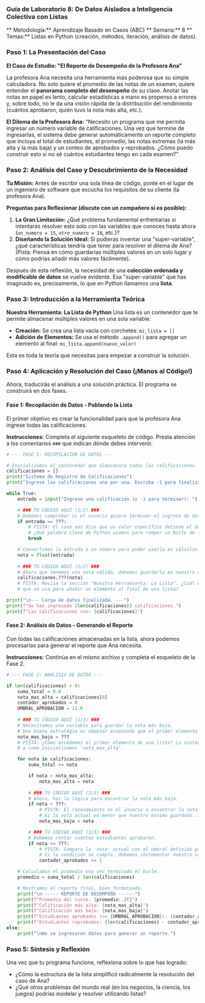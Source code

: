 ### **Guía de Laboratorio 8: De Datos Aislados a Inteligencia Colectiva con Listas**

** Metodología:** Aprendizaje Basado en Casos (ABC)
** Semana:** 8
** Temas:** Listas en Python (creación, métodos, iteración, análisis de datos).

### **Paso 1: La Presentación del Caso**

**El Caso de Estudio: "El Reporte de Desempeño de la Profesora Ana"**

La profesora Ana necesita una herramienta más poderosa que su simple calculadora. No solo quiere el promedio de las notas de un examen, quiere entender el **panorama completo del desempeño** de su clase. Anotar las notas en papel es lento, calcular estadísticas a mano es propenso a errores y, sobre todo, no le da una visión rápida de la distribución del rendimiento (cuántos aprobaron, quién tuvo la nota más alta, etc.).

**El Dilema de la Profesora Ana:**
"Necesito un programa que me permita ingresar un número variable de calificaciones. Una vez que termine de ingresarlas, el sistema debe generar automáticamente un reporte completo que incluya el total de estudiantes, el promedio, las notas extremas (la más alta y la más baja) y un conteo de aprobados y reprobados. ¿Cómo puedo construir esto si no sé cuántos estudiantes tengo en cada examen?"


### **Paso 2: Análisis del Caso y Descubrimiento de la Necesidad**

**Tu Misión:** Antes de escribir una sola línea de código, ponte en el lugar de un ingeniero de software que escucha los requisitos de su cliente (la profesora Ana).

**Preguntas para Reflexionar (discute con un compañero si es posible):**
1.  **La Gran Limitación:** ¿Qué problema fundamental enfrentarías si intentaras resolver esto solo con las variables que conoces hasta ahora (`un_numero = 15`, `otro_numero = 18`, etc.)?
2.  **Diseñando la Solución Ideal:** Si pudieras inventar una "super-variable", ¿qué características tendría que tener para resolver el dilema de Ana? (Pista: Piensa en cómo guardarías múltiples valores en un solo lugar y cómo podrías añadir más valores fácilmente).

Después de esta reflexión, la necesidad de una **colección ordenada y modificable de datos** se vuelve evidente. Esa "super-variable" que has imaginado es, precisamente, lo que en Python llamamos una **lista**.


### **Paso 3: Introducción a la Herramienta Teórica**

**Nuestra Herramienta: La Lista de Python**
Una lista es un contenedor que te permite almacenar múltiples valores en una sola variable.

*   **Creación:** Se crea una lista vacía con corchetes: `mi_lista = []`
*   **Adición de Elementos:** Se usa el método `.append()` para agregar un elemento al final: `mi_lista.append(nuevo_valor)`

Esta es toda la teoría que necesitas para empezar a construir la solución.


### **Paso 4: Aplicación y Resolución del Caso (¡Manos al Código!)**

Ahora, traducirás el análisis a una solución práctica. El programa se construirá en dos fases.

#### **Fase 1: Recopilación de Datos - Poblando la Lista**

El primer objetivo es crear la funcionalidad para que la profesora Ana ingrese todas las calificaciones.

**Instrucciones:** Completa el siguiente esqueleto de código. Presta atención a los comentarios `###` que indican dónde debes intervenir.

```python
# --- FASE 1: RECOPILACIÓN DE DATOS ---

# Inicializamos el contenedor que almacenará todas las calificaciones.
calificaciones = []
print("Sistema de Registro de Calificaciones")
print("Ingrese las calificaciones una por una. Escriba -1 para finalizar.")

while True:
    entrada = input("Ingrese una calificación (o -1 para terminar): ")

    # ### TU CÓDIGO AQUÍ (1/2) ###
    # Debemos comprobar si el usuario quiere terminar el ingreso de datos.
    if entrada == ???:
        # PISTA: El caso nos dice que un valor específico detiene el bucle.
        # ¿Qué palabra clave de Python usamos para romper un bucle de forma inmediata?
        break

    # Convertimos la entrada a un número para poder usarla en cálculos.
    nota = float(entrada)
    
    # ### TU CÓDIGO AQUÍ (2/2) ###
    # Ahora que tenemos una nota válida, debemos guardarla en nuestro contenedor.
    calificaciones.???(nota)
    # PISTA: Revisa la sección "Nuestra Herramienta: La Lista". ¿Cuál es el *método*
    # que se usa para añadir un elemento al final de una lista?

print("\n--- Carga de datos finalizada. ---")
print(f"Se han ingresado {len(calificaciones)} calificaciones.")
print(f"Las calificaciones son: {calificaciones}")

```

#### **Fase 2: Análisis de Datos - Generando el Reporte**

Con todas las calificaciones almacenadas en la lista, ahora podemos procesarlas para generar el reporte que Ana necesita.

**Instrucciones:** Continúa en el mismo archivo y completa el esqueleto de la Fase 2.

```python
# --- FASE 2: ANÁLISIS DE DATOS ---

if len(calificaciones) > 0:
    suma_total = 0.0
    nota_mas_alta = calificaciones[0]
    contador_aprobados = 0
    UMBRAL_APROBACION = 11.0
    
    # ### TU CÓDIGO AQUÍ (1/3) ###
    # Necesitamos una variable para guardar la nota más baja.
    # Una buena estrategia es empezar asumiendo que el primer elemento es el más bajo.
    nota_mas_baja = ???
    # PISTA: ¿Cómo accedemos al primer elemento de una lista? La sintaxis es similar
    # a como inicializamos 'nota_mas_alta'.

    for nota in calificaciones:
        suma_total += nota

        if nota > nota_mas_alta:
            nota_mas_alta = nota
            
        # ### TU CÓDIGO AQUÍ (2/3) ###
        # Ahora, haz la lógica para encontrar la nota más baja.
        if nota < ???:
            # PISTA: El razonamiento es el inverso a encontrar la nota más alta.
            # Si la nota actual es menor que nuestro mínimo guardado... ¿qué hacemos?
            nota_mas_baja = nota

        # ### TU CÓDIGO AQUÍ (3/3) ###
        # Debemos contar cuántos estudiantes aprobaron.
        if nota >= ???:
            # PISTA: Compara la 'nota' actual con el umbral definido para aprobar.
            # Si la condición se cumple, debemos incrementar nuestro contador.
            contador_aprobados += 1

    # Calculamos el promedio una vez terminado el bucle.
    promedio = suma_total / len(calificaciones)

    # Mostramos el reporte final, bien formateado.
    print("\n------ REPORTE DE DESEMPEÑO ------")
    print(f"Promedio del curso: {promedio:.2f}")
    print(f"Calificación más alta: {nota_mas_alta}")
    print(f"Calificación más baja: {nota_mas_baja}")
    print(f"Estudiantes aprobados (>= {UMBRAL_APROBACION}): {contador_aprobados}")
    print(f"Estudiantes reprobados: {len(calificaciones) - contador_aprobados}")
else:
    print("\nNo se ingresaron datos para generar un reporte.")
```
### **Paso 5: Síntesis y Reflexión**

Una vez que tu programa funcione, reflexiona sobre lo que has logrado:
*   ¿Cómo la estructura de la lista simplificó radicalmente la resolución del caso de Ana?
*   ¿Qué otros problemas del mundo real (en los negocios, la ciencia, los juegos) podrías modelar y resolver utilizando listas?
  
